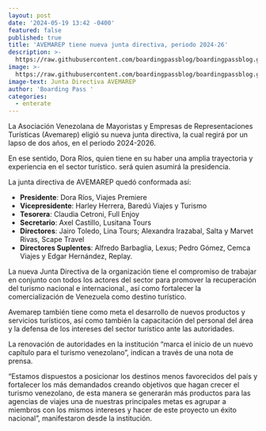 ```yaml
---
layout: post
date: '2024-05-19 13:42 -0400'
featured: false
published: true
title: 'AVEMAREP tiene nueva junta directiva, periodo 2024-26'
description: >-
  https://raw.githubusercontent.com/boardingpassblog/boardingpassblog.github.io/main/assets/images/Junta-Avemarep.jpg
image: >-
  https://raw.githubusercontent.com/boardingpassblog/boardingpassblog.github.io/main/assets/images/Junta-Avemarep.jpg
image-text: Junta Directiva AVEMAREP
author: 'Boarding Pass '
categories:
  - enterate
---
```

La  Asociación Venezolana de Mayoristas y Empresas de Representaciones Turísticas (Avemarep) eligió su nueva junta directiva, la cual regirá por un lapso de dos años, en el periodo 2024-2026.

En ese sentido, Dora Ríos, quien tiene en su haber una amplia trayectoria y experiencia en el sector turístico. será quien asumirá la presidencia.

La junta directiva de AVEMAREP quedó conformada así:

- **Presidente**: Dora Ríos, Viajes Premiere
- **Vicepresidente**: Harley Herrera, Baredú Viajes y Turismo
- **Tesorera**: Claudia Cetroni, Full Enjoy
- **Secretario**: Axel Castillo, Lusitana Tours
- **Directores**: Jairo Toledo, Lina Tours; Alexandra Irazabal, Salta y Marvet Rivas, Scape Travel
- **Directores Suplentes**: Alfredo Barbaglia, Lexus; Pedro Gómez, Cemca Viajes y Edgar Hernández, Replay.

La nueva Junta Directiva de la organización tiene el compromiso de trabajar en conjunto con todos los actores del sector para promover la recuperación del turismo nacional e internacional., así como fortalecer la comercialización de Venezuela como destino turístico.

Avemarep también tiene como meta el desarrollo de nuevos productos y servicios turísticos, así como también la capacitación del personal del área y la defensa de los intereses del sector turístico ante las autoridades.

La renovación de autoridades en la institución “marca el inicio de un nuevo capítulo para el turismo venezolano”, indican a través de una nota de prensa.

“Estamos dispuestos a posicionar los destinos menos favorecidos del país y fortalecer los más demandados creando objetivos que hagan crecer el turismo venezolano, de esta manera se generarán más productos para las agencias de viajes una de nuestras principales metas es agrupar a miembros con los mismos intereses y hacer de este proyecto un éxito nacional”, manifestaron desde la institución.
